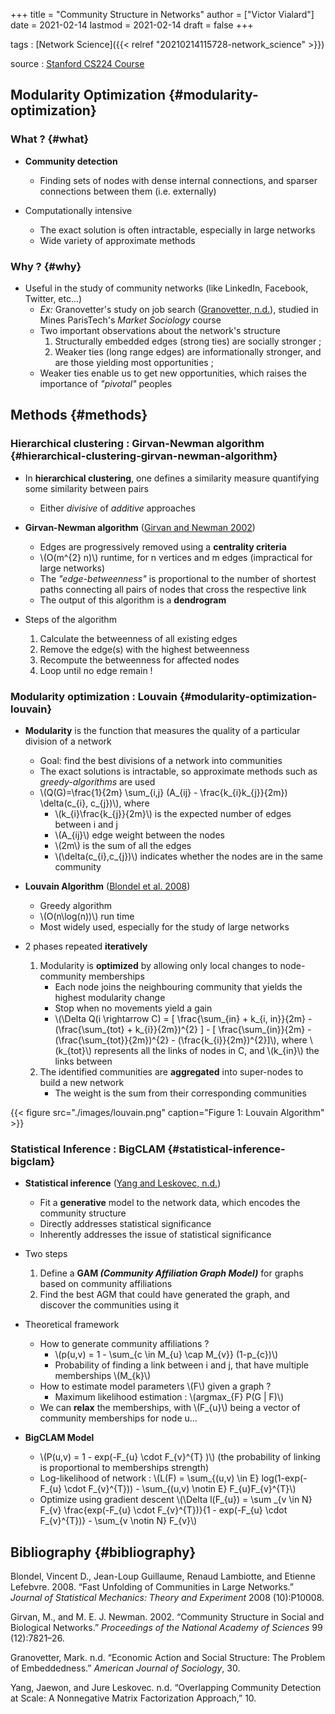 +++
title = "Community Structure in Networks"
author = ["Victor Vialard"]
date = 2021-02-14
lastmod = 2021-02-14
draft = false
+++

tags
: [Network Science]({{< relref "20210214115728-network_science" >}})

source
: [Stanford CS224 Course](http://web.stanford.edu/class/cs224w/slides/04-communities.pdf)

## Modularity Optimization {#modularity-optimization}

### What ? {#what}

- **Community detection**

  - Finding sets of nodes with dense internal connections, and sparser connections between them (i.e. externally)

- Computationally intensive
  - The exact solution is often intractable, especially in large networks
  - Wide variety of approximate methods

### Why ? {#why}

- Useful in the study of community networks (like LinkedIn, Facebook, Twitter, etc...)
  - _Ex:_ Granovetter's study on job search ([Granovetter, n.d.](#org8d20e68)), studied in Mines ParisTech's _Market Sociology_ course
  - Two important observations about the network's structure
    1.  Structurally embedded edges (strong ties) are socially stronger ;
    2.  Weaker ties (long range edges) are informationally stronger, and are those yielding most opportunities ;
  - Weaker ties enable us to get new opportunities, which raises the importance of _"pivotal"_ peoples

## Methods {#methods}

### Hierarchical clustering : Girvan-Newman algorithm {#hierarchical-clustering-girvan-newman-algorithm}

- In **hierarchical clustering**, one defines a similarity measure quantifying some similarity between pairs

  - Either _divisive_ of _additive_ approaches

- **Girvan-Newman algorithm** ([Girvan and Newman 2002](#org1a37e69))

  - Edges are progressively removed using a **centrality criteria**
  - \\(O(m^{2} n)\\) runtime, for n vertices and m edges (impractical for large networks)
  - The _"edge-betweenness"_ is proportional to the number of shortest paths connecting all pairs of nodes that cross the respective link
  - The output of this algorithm is a **dendrogram**

- Steps of the algorithm
  1.  Calculate the betweenness of all existing edges
  2.  Remove the edge(s) with the highest betweenness
  3.  Recompute the betweenness for affected nodes
  4.  Loop until no edge remain !

### Modularity optimization : Louvain {#modularity-optimization-louvain}

- **Modularity** is the function that measures the quality of a particular division of a network

  - Goal: find the best divisions of a network into communities
  - The exact solutions is intractable, so approximate methods such as _greedy-algorithms_ are used
  - \\(Q(G)=\frac{1}{2m} \sum\_{i,j} (A\_{ij} - \frac{k\_{i}k\_{j}}{2m}) \delta(c\_{i}, c\_{j})\\), where
    - \\(k\_{i}\frac{k\_{j}}{2m}\\) is the expected number of edges between i and j
    - \\(A\_{ij}\\) edge weight between the nodes
    - \\(2m\\) is the sum of all the edges
    - \\(\delta(c\_{i},c\_{j})\\) indicates whether the nodes are in the same community

- **Louvain Algorithm** ([Blondel et al. 2008](#org2c86539))

  - Greedy algorithm
  - \\(O(n\log(n))\\) run time
  - Most widely used, especially for the study of large networks

- 2 phases repeated **iteratively**
  1.  Modularity is **optimized** by allowing only local changes to node-community memberships
      - Each node joins the neighbouring community that yields the highest modularity change
      - Stop when no movements yield a gain
      - \\(\Delta Q(i \rightarrow C) = [ \frac{\sum\_{in} + k\_{i, in}}{2m} - (\frac{\sum\_{tot} + k\_{i}}{2m})^{2} ] - [ \frac{\sum\_{in}}{2m} - (\frac{\sum\_{tot}}{2m})^{2} - (\frac{k\_{i}}{2m})^{2}]\\), where \\(k\_{tot}\\) represents all the links of nodes in C, and \\(k\_{in}\\) the links between
  2.  The identified communities are **aggregated** into super-nodes to build a new network
      - The weight is the sum from their corresponding communities

{{< figure src="./images/louvain.png" caption="Figure 1: Louvain Algorithm" >}}

### Statistical Inference : BigCLAM {#statistical-inference-bigclam}

- **Statistical inference** ([Yang and Leskovec, n.d.](#org54c3cc4))

  - Fit a **generative** model to the network data, which encodes the community structure
  - Directly addresses statistical significance
  - Inherently addresses the issue of statistical significance

- Two steps

  1.  Define a **GAM _(Community Affiliation Graph Model)_** for graphs based on community affiliations
  2.  Find the best AGM that could have generated the graph, and discover the communities using it

- Theoretical framework

  - How to generate community affiliations ?
    - \\(p(u,v) = 1 - \sum\_{c \in M\_{u} \cap M\_{v}} (1-p\_{c})\\)
    - Probability of finding a link between i and j, that have multiple memberships \\(M\_{k}\\)
  - How to estimate model parameters \\(F\\) given a graph ?
    - Maximum likelihood estimation : \\(argmax\_{F} P(G | F)\\)
  - We can **relax** the memberships, with \\(F\_{u}\\) being a vector of community memberships for node u...

- **BigCLAM Model**
  - \\(P(u,v) = 1 - exp(-F\_{u} \cdot F\_{v}^{T} )\\) (the probability of linking is proportional to memberships strength)
  - Log-likelihood of network : \\(L(F) = \sum\_{(u,v) \in E} log(1-exp(-F\_{u} \cdot F\_{v}^{T})) - \sum\_{(u,v) \notin E} F\_{u}F\_{v}^{T}\\)
  - Optimize using gradient descent \\(\Delta l(F\_{u}) = \sum \_{v \in N} F\_{v} \frac{exp(-F\_{u} \cdot F\_{v}^{T})}{1 - exp(-F\_{u} \cdot F\_{v}^{T})} - \sum\_{v \notin N} F\_{v}\\)

## Bibliography {#bibliography}

<a id="org2c86539"></a>Blondel, Vincent D., Jean-Loup Guillaume, Renaud Lambiotte, and Etienne Lefebvre. 2008. “Fast Unfolding of Communities in Large Networks.” _Journal of Statistical Mechanics: Theory and Experiment_ 2008 (10):P10008.

<a id="org1a37e69"></a>Girvan, M., and M. E. J. Newman. 2002. “Community Structure in Social and Biological Networks.” _Proceedings of the National Academy of Sciences_ 99 (12):7821–26.

<a id="org8d20e68"></a>Granovetter, Mark. n.d. “Economic Action and Social Structure: The Problem of Embeddedness.” _American Journal of Sociology_, 30.

<a id="org54c3cc4"></a>Yang, Jaewon, and Jure Leskovec. n.d. “Overlapping Community Detection at Scale: A Nonnegative Matrix Factorization Approach,” 10.
